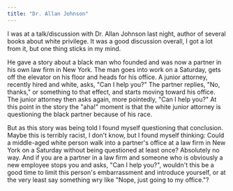 ```yaml
---
title: "Dr. Allan Johnson"
---
```

I was at a talk/discussion with Dr. Allan Johnson last night, author of
several books about white privilege. It was a good discussion overall, I got a
lot from it, but one thing sticks in my mind.

  
He gave a story about a black man who founded and was now a partner in his own
law firm in New York. The man goes into work on a Saturday, gets off the
elevator on his floor and heads for his office. A junior attorney, recently
hired and white, asks, "Can I help you?" The partner replies, "No, thanks," or
something to that effect, and starts moving toward his office. The junior
attorney then asks again, more pointedly, "Can I help you?" At this point in
the story the "aha!" moment is that the white junior attorney is questioning
the black partner because of his race.

  
But as this story was being told I found myself questioning that conclusion.
Maybe this is terribly racist, I don't know, but I found myself thinking:
Could a middle-aged white person walk into a partner's office at a law firm in
New York on a Saturday without being questioned at least once? Absolutely no
way. And if you are a partner in a law firm and someone who is obviously a new
employee stops you and asks, "Can I help you?", wouldn't this be a good time
to limit this person's embarrassment and introduce yourself, or at the very
least say something wry like "Nope, just going to my office."?

